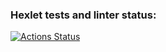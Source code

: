 ### Hexlet tests and linter status:
[![Actions Status](https://github.com/Slevin0087/frontend-project-12/actions/workflows/hexlet-check.yml/badge.svg)](https://github.com/Slevin0087/frontend-project-12/actions)